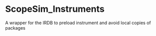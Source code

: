# ScopeSim_Instruments
A wrapper for the IRDB to preload instrument and avoid local copies of packages
